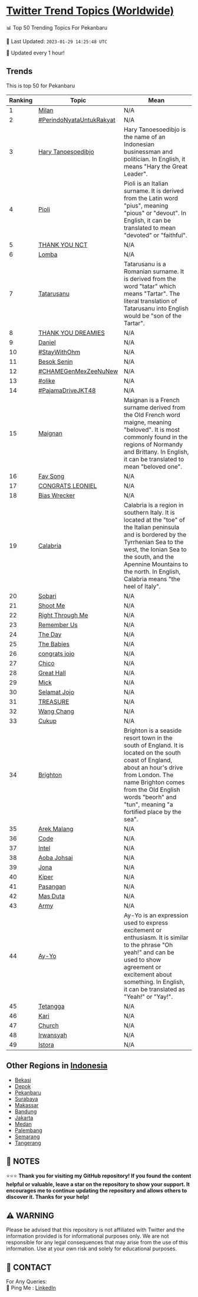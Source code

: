 [Twitter Trend Topics (Worldwide)](https://github.com/ErcinDedeoglu/Twitter-Trend-Topics)
==========


📊 Top 50 Trending Topics For Pekanbaru

📆 Last Updated: `2023-01-29 14:25:48 UTC`

🔧 Updated every 1 hour!


## Trends

This is top 50 for Pekanbaru

| Ranking | Topic | Mean |
| ------- | ------------ | ------------ |
| 1 | [Milan](http://twitter.com/search?q=Milan) | N/A |
| 2 | [#PerindoNyataUntukRakyat](http://twitter.com/search?q=%23PerindoNyataUntukRakyat) | N/A |
| 3 | [Hary Tanoesoedibjo](http://twitter.com/search?q=Hary+Tanoesoedibjo) | Hary Tanoesoedibjo is the name of an Indonesian businessman and politician. In English, it means "Hary the Great Leader". |
| 4 | [Pioli](http://twitter.com/search?q=Pioli) | Pioli is an Italian surname. It is derived from the Latin word "pius", meaning "pious" or "devout". In English, it can be translated to mean "devoted" or "faithful". |
| 5 | [THANK YOU NCT](http://twitter.com/search?q=THANK+YOU+NCT) | N/A |
| 6 | [Lomba](http://twitter.com/search?q=Lomba) | N/A |
| 7 | [Tatarusanu](http://twitter.com/search?q=Tatarusanu) | Tatarusanu is a Romanian surname. It is derived from the word "tatar" which means "Tartar". The literal translation of Tatarusanu into English would be "son of the Tartar". |
| 8 | [THANK YOU DREAMIES](http://twitter.com/search?q=THANK+YOU+DREAMIES) | N/A |
| 9 | [Daniel](http://twitter.com/search?q=Daniel) | N/A |
| 10 | [#StayWithOhm](http://twitter.com/search?q=%23StayWithOhm) | N/A |
| 11 | [Besok Senin](http://twitter.com/search?q=Besok+Senin) | N/A |
| 12 | [#CHAMEGenMexZeeNuNew](http://twitter.com/search?q=%23CHAMEGenMexZeeNuNew) | N/A |
| 13 | [#olike](http://twitter.com/search?q=%23olike) | N/A |
| 14 | [#PajamaDriveJKT48](http://twitter.com/search?q=%23PajamaDriveJKT48) | N/A |
| 15 | [Maignan](http://twitter.com/search?q=Maignan) | Maignan is a French surname derived from the Old French word maigne, meaning "beloved". It is most commonly found in the regions of Normandy and Brittany. In English, it can be translated to mean "beloved one". |
| 16 | [Fav Song](http://twitter.com/search?q=Fav+Song) | N/A |
| 17 | [CONGRATS LEONIEL](http://twitter.com/search?q=CONGRATS+LEONIEL) | N/A |
| 18 | [Bias Wrecker](http://twitter.com/search?q=Bias+Wrecker) | N/A |
| 19 | [Calabria](http://twitter.com/search?q=Calabria) | Calabria is a region in southern Italy. It is located at the "toe" of the Italian peninsula and is bordered by the Tyrrhenian Sea to the west, the Ionian Sea to the south, and the Apennine Mountains to the north. In English, Calabria means "the heel of Italy". |
| 20 | [Sobari](http://twitter.com/search?q=Sobari) | N/A |
| 21 | [Shoot Me](http://twitter.com/search?q=Shoot+Me) | N/A |
| 22 | [Right Through Me](http://twitter.com/search?q=Right+Through+Me) | N/A |
| 23 | [Remember Us](http://twitter.com/search?q=Remember+Us) | N/A |
| 24 | [The Day](http://twitter.com/search?q=The+Day) | N/A |
| 25 | [The Babies](http://twitter.com/search?q=The+Babies) | N/A |
| 26 | [congrats jojo](http://twitter.com/search?q=congrats+jojo) | N/A |
| 27 | [Chico](http://twitter.com/search?q=Chico) | N/A |
| 28 | [Great Hall](http://twitter.com/search?q=Great+Hall) | N/A |
| 29 | [Mick](http://twitter.com/search?q=Mick) | N/A |
| 30 | [Selamat Jojo](http://twitter.com/search?q=Selamat+Jojo) | N/A |
| 31 | [TREASURE](http://twitter.com/search?q=TREASURE) | N/A |
| 32 | [Wang Chang](http://twitter.com/search?q=Wang+Chang) | N/A |
| 33 | [Cukup](http://twitter.com/search?q=Cukup) | N/A |
| 34 | [Brighton](http://twitter.com/search?q=Brighton) | Brighton is a seaside resort town in the south of England. It is located on the south coast of England, about an hour's drive from London. The name Brighton comes from the Old English words "beorh" and "tun", meaning "a fortified place by the sea". |
| 35 | [Arek Malang](http://twitter.com/search?q=Arek+Malang) | N/A |
| 36 | [Code](http://twitter.com/search?q=Code) | N/A |
| 37 | [Intel](http://twitter.com/search?q=Intel) | N/A |
| 38 | [Aoba Johsai](http://twitter.com/search?q=Aoba+Johsai) | N/A |
| 39 | [Jona](http://twitter.com/search?q=Jona) | N/A |
| 40 | [Kiper](http://twitter.com/search?q=Kiper) | N/A |
| 41 | [Pasangan](http://twitter.com/search?q=Pasangan) | N/A |
| 42 | [Mas Duta](http://twitter.com/search?q=Mas+Duta) | N/A |
| 43 | [Army](http://twitter.com/search?q=Army) | N/A |
| 44 | [Ay-Yo](http://twitter.com/search?q=Ay-Yo) | Ay-Yo is an expression used to express excitement or enthusiasm. It is similar to the phrase "Oh yeah!" and can be used to show agreement or excitement about something. In English, it can be translated as "Yeah!" or "Yay!". |
| 45 | [Tetangga](http://twitter.com/search?q=Tetangga) | N/A |
| 46 | [Kari](http://twitter.com/search?q=Kari) | N/A |
| 47 | [Church](http://twitter.com/search?q=Church) | N/A |
| 48 | [Irwansyah](http://twitter.com/search?q=Irwansyah) | N/A |
| 49 | [Istora](http://twitter.com/search?q=Istora) | N/A |



## Other Regions in [Indonesia](Indonesia)

* [Bekasi](Indonesia/Bekasi.md)
* [Depok](Indonesia/Depok.md)
* [Pekanbaru](Indonesia/Pekanbaru.md)
* [Surabaya](Indonesia/Surabaya.md)
* [Makassar](Indonesia/Makassar.md)
* [Bandung](Indonesia/Bandung.md)
* [Jakarta](Indonesia/Jakarta.md)
* [Medan](Indonesia/Medan.md)
* [Palembang](Indonesia/Palembang.md)
* [Semarang](Indonesia/Semarang.md)
* [Tangerang](Indonesia/Tangerang.md)



## 📝 NOTES

⭐⭐⭐ **Thank you for visiting my GitHub repository! If you found the content helpful or valuable, leave a star on the repository to show your support. It encourages me to continue updating the repository and allows others to discover it. Thanks for your help!**


## ⚠️ WARNING

Please be advised that this repository is not affiliated with Twitter and the information provided is for informational purposes only. We are not responsible for any legal consequences that may arise from the use of this information. Use at your own risk and solely for educational purposes.


## 📨 CONTACT

 For Any Queries:  
            🏓 Ping Me : [LinkedIn](https://www.linkedin.com/in/ercindedeoglu/)
